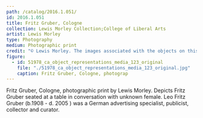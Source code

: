 ```yaml
---
path: /catalog/2016.1.051/
id: 2016.1.051
title: Fritz Gruber, Cologne
collection: Lewis Morley Collection;College of Liberal Arts
artist: Lewis Morley
type: Photography
medium: Photographic print
credit: "© Lewis Morley. The images associated with the objects on this website are protected under United States copyright laws. We are pleased to share these materials as an educational resource for the public for non-commercial, educational and personal use only, or for fair use as defined by law."
figure:
  - id: 51978_ca_object_representations_media_123_original
    file: "./51978_ca_object_representations_media_123_original.jpg"
    caption: Fritz Gruber, Cologne, photograp
---
```

Fritz Gruber, Cologne, photographic print by Lewis Morley. Depicts Fritz Gruber seated at a table in conversation with unknown female. Leo Fritz Gruber (b.1908 - d. 2005 ) was a German advertising specialist, publicist, collector and curator.
